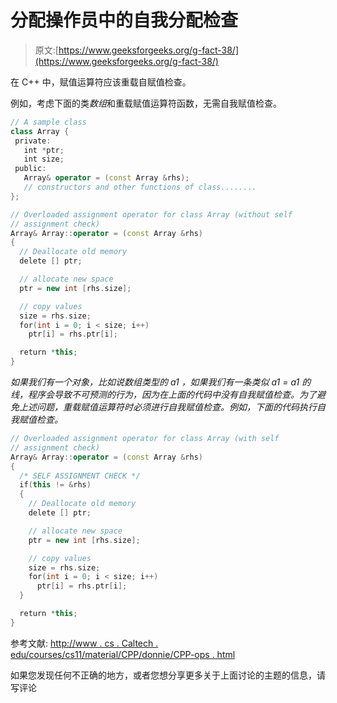 # 分配操作员中的自我分配检查

> 原文:[https://www.geeksforgeeks.org/g-fact-38/](https://www.geeksforgeeks.org/g-fact-38/)

在 C++ 中，赋值运算符应该重载自赋值检查。

例如，考虑下面的类*数组*和重载赋值运算符函数，无需自我赋值检查。

```cpp
// A sample class
class Array {
 private:
   int *ptr;
   int size;
 public:
   Array& operator = (const Array &rhs);
   // constructors and other functions of class........
};

// Overloaded assignment operator for class Array (without self 
// assignment check)
Array& Array::operator = (const Array &rhs)
{
  // Deallocate old memory
  delete [] ptr;

  // allocate new space
  ptr = new int [rhs.size];

  // copy values
  size = rhs.size;
  for(int i = 0; i < size; i++)
    ptr[i] = rhs.ptr[i];

  return *this; 
}
```

*如果我们有一个对象，比如说数组类型的 *a1* ，如果我们有一条类似 *a1 = a1* 的线，程序会导致不可预测的行为，因为在上面的代码中没有自我赋值检查。为了避免上述问题，重载赋值运算符时必须进行自我赋值检查。例如，下面的代码执行自我赋值检查。*

```cpp
// Overloaded assignment operator for class Array (with self 
// assignment check)
Array& Array::operator = (const Array &rhs)
{
  /* SELF ASSIGNMENT CHECK */
  if(this != &rhs)
  {
    // Deallocate old memory
    delete [] ptr;

    // allocate new space
    ptr = new int [rhs.size];

    // copy values
    size = rhs.size;
    for(int i = 0; i < size; i++)
      ptr[i] = rhs.ptr[i];    
  }  

  return *this; 
}
```

参考文献:
[http://www . cs . Caltech . edu/courses/cs11/material/CPP/donnie/CPP-ops . html](http://www.cs.caltech.edu/courses/cs11/material/cpp/donnie/cpp-ops.html)

如果您发现任何不正确的地方，或者您想分享更多关于上面讨论的主题的信息，请写评论